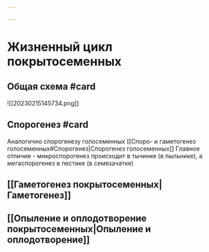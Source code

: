 ```yaml
---

---
```

# Жизненный цикл покрытосеменных

## Общая схема #card 
![[20230215145734.png]]

## Спорогенез #card 
Аналогично спорогенезу голосеменных 
[[Споро- и гаметогенез голосеменных#Спорогенез|Спорогенез голосеменных]]
Главное отличие - микроспорогенез происходит в тычинке (в пыльнике), а мегаспорогенез в пестике (в семязачатке)

## [[Гаметогенез покрытосеменных|Гаметогенез]]

## [[Опыление и оплодотворение покрытосеменных|Опыление и оплодотворение]]

